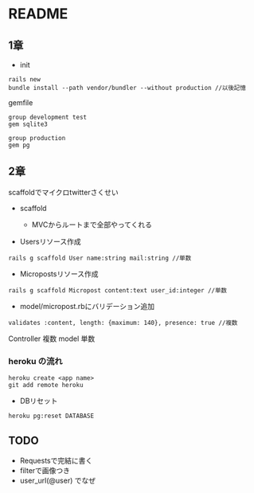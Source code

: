 # README
## 1章
- init
```
rails new
bundle install --path vendor/bundler --without production //以後記憶
```
gemfile
```aidl
group development test
gem sqlite3

group production
gem pg
```

## 2章
scaffoldでマイクロtwitterさくせい
- scaffold
    - MVCからルートまで全部やってくれる
    
- Usersリソース作成    
```aidl
rails g scaffold User name:string mail:string //単数
```    
- Micropostsリソース作成
```aidl
rails g scaffold Micropost content:text user_id:integer //単数
```
- model/micropost.rbにバリデーション追加
```
validates :content, length: {maximum: 140}, presence: true //複数
```    

Controller 複数
model 単数
### heroku の流れ
```aidl
heroku create <app name>
git add remote heroku 

```
- DBリセット
```
heroku pg:reset DATABASE
```
    
## TODO    
- Requestsで完結に書く
- filterで画像つき
- user_url(@user) でなぜ
